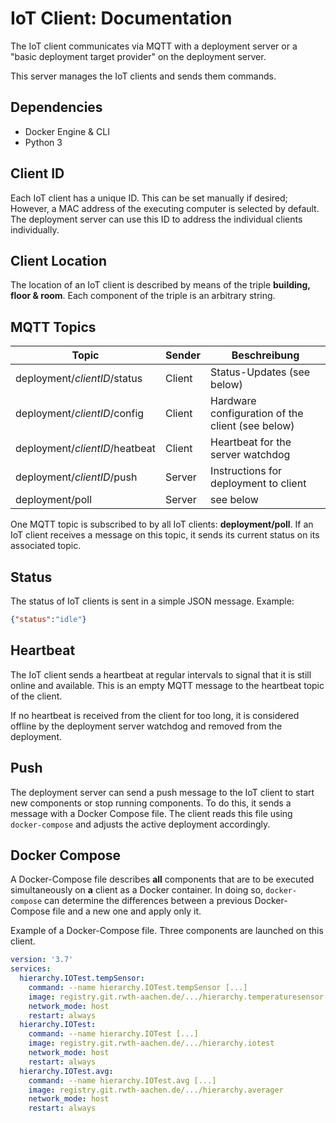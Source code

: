 <!-- (c) https://github.com/MontiCore/monticore -->
# IoT Client: Documentation
The IoT client communicates via MQTT with a deployment server or a "basic deployment target provider" on the deployment server.

This server manages the IoT clients and sends them commands.

## Dependencies
- Docker Engine & CLI
- Python 3

## Client ID
Each IoT client has a unique ID.
This can be set manually if desired;
However, a MAC address of the executing computer is selected by default.
The deployment server can use this ID to address the individual clients individually.

## Client Location
The location of an IoT client is described by means of the triple <b>building, floor & room</b>.
Each component of the triple is an arbitrary string.

## MQTT Topics
| Topic                             | Sender          | Beschreibung                    |
|-----------------------------------|-----------------|---------------------------------|
| deployment/<i>clientID</i>/status | Client | Status-Updates (see below)                    |
| deployment/<i>clientID</i>/config | Client | Hardware configuration of the client (see below) |
| deployment/<i>clientID</i>/heatbeat| Client| Heartbeat for the server watchdog        |
| deployment/<i>clientID</i>/push   | Server | Instructions for deployment to client    |
| deployment/poll                   | Server | see below                              |

One MQTT topic is subscribed to by all IoT clients: <b>deployment/poll</b>.
If an IoT client receives a message on this topic, it sends its current status on its associated topic.

## Status
The status of IoT clients is sent in a simple JSON message. Example:
```json
{"status":"idle"}
```

## Heartbeat
The IoT client sends a heartbeat at regular intervals to signal that it is still online and available.
This is an empty MQTT message to the heartbeat topic of the client.

If no heartbeat is received from the client for too long, it is considered offline by the deployment server watchdog and removed from the deployment.

## Push
The deployment server can send a push message to the IoT client to start new components or stop running components.
To do this, it sends a message with a Docker Compose file.
The client reads this file using ```docker-compose``` and adjusts the active deployment accordingly.

## Docker Compose
A Docker-Compose file describes <b>all</b> components that are to be executed simultaneously on <b>a</b> client as a Docker container.
In doing so, ```docker-compose``` can determine the differences between a previous Docker-Compose file and a new one and apply only it.

Example of a Docker-Compose file. Three components are launched on this client.
```yaml
version: '3.7'
services:
  hierarchy.IOTest.tempSensor:
    command: --name hierarchy.IOTest.tempSensor [...]
    image: registry.git.rwth-aachen.de/.../hierarchy.temperaturesensor
    network_mode: host
    restart: always
  hierarchy.IOTest:
    command: --name hierarchy.IOTest [...]
    image: registry.git.rwth-aachen.de/.../hierarchy.iotest
    network_mode: host
    restart: always
  hierarchy.IOTest.avg:
    command: --name hierarchy.IOTest.avg [...]
    image: registry.git.rwth-aachen.de/.../hierarchy.averager
    network_mode: host
    restart: always
```
